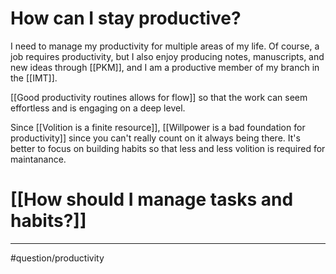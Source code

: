 # How can I stay productive?
I need to manage my productivity for multiple areas of my life. Of course, a job requires productivity, but I also enjoy producing notes, manuscripts, and new ideas through [[PKM]], and I am a productive member of my branch in the [[IMT]]. 

[[Good productivity routines allows for flow]] so that the work can seem effortless and is engaging on a deep level. 

Since [[Volition is a finite resource]], [[Willpower is a bad foundation for productivity]] since you can't really count on it always being there. It's better to focus on building habits so that less and less volition is required for maintanance.
# [[How should I manage tasks and habits?]]


---
#question/productivity 